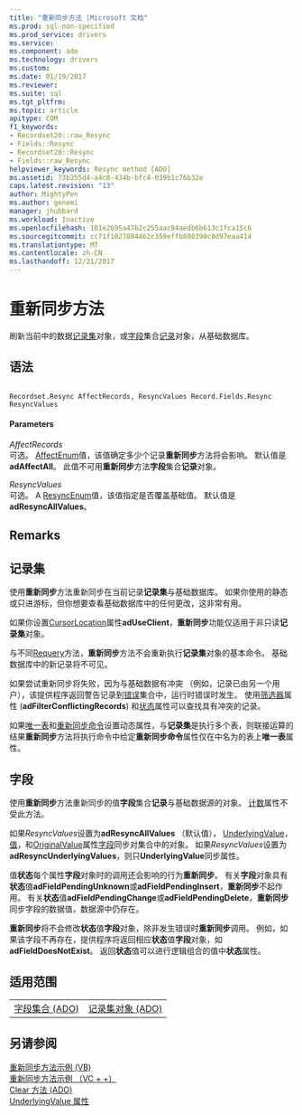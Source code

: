 ```yaml
---
title: "重新同步方法 |Microsoft 文档"
ms.prod: sql-non-specified
ms.prod_service: drivers
ms.service: 
ms.component: ado
ms.technology: drivers
ms.custom: 
ms.date: 01/19/2017
ms.reviewer: 
ms.suite: sql
ms.tgt_pltfrm: 
ms.topic: article
apitype: COM
f1_keywords:
- Recordset20::raw_Resync
- Fields::Resync
- Recordset20::Resync
- Fields::raw_Resync
helpviewer_keywords: Resync method [ADO]
ms.assetid: 73b355d4-a4c0-434b-bfc4-039b1c76b32e
caps.latest.revision: "13"
author: MightyPen
ms.author: genemi
manager: jhubbard
ms.workload: Inactive
ms.openlocfilehash: 101e2695a47b2c255aac94aedb6b613c1fca15c6
ms.sourcegitcommit: cc71f1027884462c359effb898390c8d97eaa414
ms.translationtype: MT
ms.contentlocale: zh-CN
ms.lasthandoff: 12/21/2017
---
```

# <a name="resync-method"></a>重新同步方法
刷新当前中的数据[记录集](../../../ado/reference/ado-api/recordset-object-ado.md)对象，或[字段](../../../ado/reference/ado-api/fields-collection-ado.md)集合[记录](../../../ado/reference/ado-api/record-object-ado.md)对象，从基础数据库。  
  
## <a name="syntax"></a>语法  
  
```  
  
Recordset.Resync AffectRecords, ResyncValues Record.Fields.Resync ResyncValues  
```  
  
#### <a name="parameters"></a>Parameters  
 *AffectRecords*  
 可选。 [AffectEnum](../../../ado/reference/ado-api/affectenum.md)值，该值确定多少个记录**重新同步**方法将会影响。 默认值是**adAffectAll**。 此值不可用**重新同步**方法**字段**集合**记录**对象。  
  
 *ResyncValues*  
 可选。 A [ResyncEnum](../../../ado/reference/ado-api/resyncenum.md)值，该值指定是否覆盖基础值。 默认值是**adResyncAllValues**。  
  
## <a name="remarks"></a>Remarks  
  
## <a name="recordset"></a>记录集  
 使用**重新同步**方法重新同步在当前记录**记录集**与基础数据库。 如果你使用的静态或只进游标，但你想要查看基础数据库中的任何更改，这非常有用。  
  
 如果你设置[CursorLocation](../../../ado/reference/ado-api/cursorlocation-property-ado.md)属性**adUseClient**，**重新同步**功能仅适用于非只读**记录集**对象。  
  
 与不同[Requery](../../../ado/reference/ado-api/requery-method.md)方法，**重新同步**方法不会重新执行**记录集**对象的基本命令。 基础数据库中的新记录将不可见。  
  
 如果尝试重新同步将失败，因为与基础数据有冲突 （例如，记录已由另一个用户），该提供程序返回警告记录到[错误](../../../ado/reference/ado-api/errors-collection-ado.md)集合中，运行时错误时发生。 使用[筛选器](../../../ado/reference/ado-api/filter-property.md)属性 (**adFilterConflictingRecords**) 和[状态](../../../ado/reference/ado-api/status-property-ado-recordset.md)属性可以查找具有冲突的记录。  
  
 如果[唯一表](../../../ado/reference/ado-api/unique-table-unique-schema-unique-catalog-properties-dynamic-ado.md)和[重新同步命令](../../../ado/reference/ado-api/resync-command-property-dynamic-ado.md)设置动态属性，与**记录集**是执行多个表，则联接运算的结果**重新同步**方法将执行命令中给定**重新同步命令**属性仅在中名为的表上**唯一表**属性。  
  
## <a name="fields"></a>字段  
 使用**重新同步**方法重新同步的值**字段**集合**记录**与基础数据源的对象。 [计数](../../../ado/reference/ado-api/count-property-ado.md)属性不受此方法。  
  
 如果*ResyncValues*设置为**adResyncAllValues** （默认值）， [UnderlyingValue](../../../ado/reference/ado-api/underlyingvalue-property.md)，[值](../../../ado/reference/ado-api/value-property-ado.md)，和[OriginalValue](../../../ado/reference/ado-api/originalvalue-property-ado.md)属性[字段](../../../ado/reference/ado-api/field-object.md)同步对集合中的对象。 如果*ResyncValues*设置为**adResyncUnderlyingValues**，则只**UnderlyingValue**同步属性。  
  
 值**状态**每个属性**字段**对象时的调用还会影响的行为**重新同步**。 有关**字段**对象具有**状态**值**adFieldPendingUnknown**或**adFieldPendingInsert**，**重新同步**不起作用。 有关**状态**值**adFieldPendingChange**或**adFieldPendingDelete**，**重新同步**同步字段的数据值，数据源中仍存在。  
  
 **重新同步**将不会修改**状态**值**字段**对象，除非发生错误时**重新同步**调用。 例如，如果该字段不再存在，提供程序将返回相应**状态**值**字段**对象，如**adFieldDoesNotExist**。 返回**状态**值可以进行逻辑组合的值中**状态**属性。  
  
## <a name="applies-to"></a>适用范围  
  
|||  
|-|-|  
|[字段集合 (ADO)](../../../ado/reference/ado-api/fields-collection-ado.md)|[记录集对象 (ADO)](../../../ado/reference/ado-api/recordset-object-ado.md)|  
  
## <a name="see-also"></a>另请参阅  
 [重新同步方法示例 (VB)](../../../ado/reference/ado-api/resync-method-example-vb.md)   
 [重新同步方法示例 （VC + +）](../../../ado/reference/ado-api/resync-method-example-vc.md)   
 [Clear 方法 (ADO)](../../../ado/reference/ado-api/clear-method-ado.md)   
 [UnderlyingValue 属性](../../../ado/reference/ado-api/underlyingvalue-property.md)
